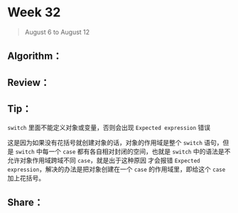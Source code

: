 # Week 32

> August 6 to August 12

## Algorithm：

## Review：

## Tip：

`switch` 里面不能定义对象或变量，否则会出现 `Expected expression` 错误

这是因为如果没有花括号就创建对象的话，对象的作用域是整个 `switch` 语句，但是 `switch` 中每一个 `case` 都有各自相对封闭的空间，也就是 `switch` 中的语法是不允许对象作用域跨域不同 `case`，就是出于这种原因 才会报错 `Expected expression`，解决的办法是把对象创建在一个 `case` 的作用域里，即给这个 `case` 加上花括号。

## Share：